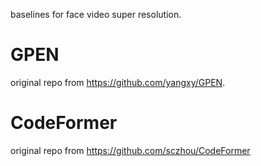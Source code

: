 baselines for face video super resolution.

# GPEN
original repo from https://github.com/yangxy/GPEN.

# CodeFormer
original repo from https://github.com/sczhou/CodeFormer